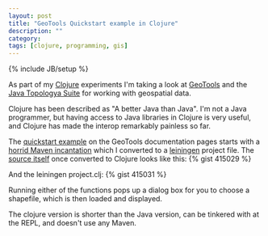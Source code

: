 ```yaml
---
layout: post
title: "GeoTools Quickstart example in Clojure"
description: ""
category: 
tags: [clojure, programming, gis]
---
```

{% include JB/setup %}

As part of my [Clojure](http://clojure.org) experiments I'm taking a
look at [GeoTools](http://geotools.org) and the
[Java Topologya Suite](http://tsusiatsoftware.net/jts/main.html) for working with
geospatial data.

Clojure has been described as "A better Java than Java".  I'm not a
Java programmer, but having access to Java libraries in Clojure is
very useful, and Clojure has made the interop remarkably painless so
far.

The [quickstart example](http://www.geotools.org/quickstart.html#quickstart) on the
GeoTools documentation pages starts with a
[horrid Maven incantation](http://www.geotools.org/quickstart.html#depending-on-geotools) 
which I converted to a
[leiningen](http://github.com/technomancy/leiningen) project file. The
[source itself](http://svn.osgeo.org/geotools/tags/2.6.4/demo/example/src/main/java/org/geotools/demo/Quickstart.java) 
once converted to Clojure looks like this: 
{% gist 415029 %}

And the leiningen project.clj:
{% gist 415031 %}

Running either of the functions pops up a dialog box for you to choose
a shapefile, which is then loaded and displayed.

The clojure version is shorter than the Java version, can be tinkered
with at the REPL, and doesn't use any Maven.
